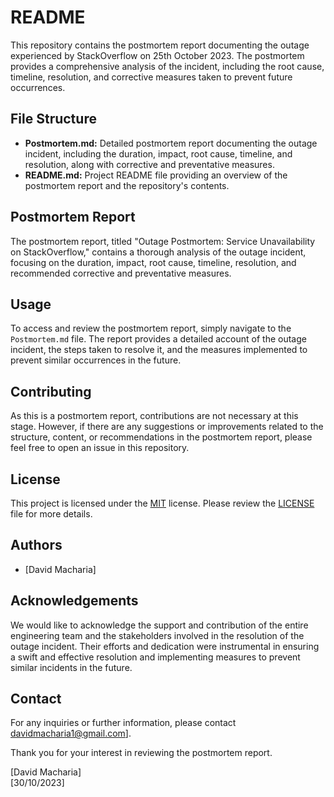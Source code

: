 # README

This repository contains the postmortem report documenting the outage experienced by StackOverflow on 25th October 2023. The postmortem provides a comprehensive analysis of the incident, including the root cause, timeline, resolution, and corrective measures taken to prevent future occurrences.

## File Structure

- **Postmortem.md:** Detailed postmortem report documenting the outage incident, including the duration, impact, root cause, timeline, and resolution, along with corrective and preventative measures.
- **README.md:** Project README file providing an overview of the postmortem report and the repository's contents.

## Postmortem Report

The postmortem report, titled "Outage Postmortem: Service Unavailability on StackOverflow," contains a thorough analysis of the outage incident, focusing on the duration, impact, root cause, timeline, resolution, and recommended corrective and preventative measures.

## Usage

To access and review the postmortem report, simply navigate to the `Postmortem.md` file. The report provides a detailed account of the outage incident, the steps taken to resolve it, and the measures implemented to prevent similar occurrences in the future.

## Contributing

As this is a postmortem report, contributions are not necessary at this stage. However, if there are any suggestions or improvements related to the structure, content, or recommendations in the postmortem report, please feel free to open an issue in this repository.

## License

This project is licensed under the [MIT](https://opensource.org/licenses/MIT) license. Please review the [LICENSE](LICENSE) file for more details.

## Authors

- [David Macharia]

## Acknowledgements

We would like to acknowledge the support and contribution of the entire engineering team and the stakeholders involved in the resolution of the outage incident. Their efforts and dedication were instrumental in ensuring a swift and effective resolution and implementing measures to prevent similar incidents in the future.

## Contact

For any inquiries or further information, please contact davidmacharia1@gmail.com].

Thank you for your interest in reviewing the postmortem report.

[David Macharia]  
[30/10/2023]
